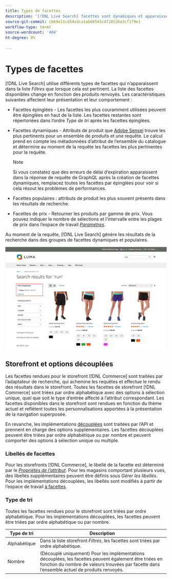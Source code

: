 ```yaml
---
title: Types de facettes
description: '[!DNL Live Search] facettes sont dynamiques et apparaissent dans la liste Filtres, le cas échéant.'
source-git-commit: cb69e11cd54a3ca1ab66543c4f28526a3cf1f9e1
workflow-type: tm+mt
source-wordcount: '404'
ht-degree: 0%

---
```


# Types de facettes

[!DNL Live Search] utilise différents types de facettes qui n’apparaissent dans la liste *Filtres* que lorsque cela est pertinent. La liste des facettes disponibles change en fonction des produits renvoyés. Les caractéristiques suivantes affectent leur présentation et leur comportement :

* Facettes épinglées - Les facettes les plus couramment utilisées peuvent être épinglées en haut de la liste. Les facettes restantes sont répertoriées dans l’ordre *Type de tri* après les facettes épinglées.
* Facettes dynamiques - Attributs de produit que [Adobe Sensei](https://www.adobe.com/sensei.html) trouve les plus pertinents pour un ensemble de produits et une requête. Le calcul prend en compte les métadonnées d’attribut de l’ensemble du catalogue et détermine au moment de la requête les facettes les plus pertinentes pour la requête.

  >[!NOTE]
  >
  >Si vous constatez que des erreurs de délai d’expiration apparaissent dans la réponse de requête de GraphQL après la création de facettes dynamiques, remplacez toutes les facettes par épinglées pour voir si cela résout les problèmes de performances.

* Facettes populaires : attributs de produit les plus souvent présents dans les résultats de recherche.
* Facettes de prix - Retourner les produits par gamme de prix. Vous pouvez indiquer le nombre de sélections et l’intervalle entre les plages de prix dans l’espace de travail [*Paramètres*](settings.md).

Au moment de la requête, [!DNL Live Search] génère les résultats de la recherche dans des groupes de facettes dynamiques et populaires.

![Facettes - Prix](assets/storefront-search-results-run-price.png)

## Storefront et options découplées

Les facettes rendues pour le storefront [!DNL Commerce] sont traitées par l’adaptateur de recherche, qui achemine les requêtes et effectue le rendu des résultats dans le storefront. Toutes les facettes de storefront [!DNL Commerce] sont triées par ordre alphabétique avec des options à sélection unique, quel que soit le type d’entrée affecté à l’attribut correspondant. Les facettes disponibles dans le storefront sont rendues en fonction du thème actuel et reflètent toutes les personnalisations apportées à la présentation de la navigation superposée.

En revanche, les implémentations [découplées](https://developer.adobe.com/commerce/php/architecture/technical-vision/web-api/) sont traitées par l’API et prennent en charge des options supplémentaires. Les facettes découplées peuvent être triées par ordre alphabétique ou par nombre et peuvent comporter des options à sélection unique ou multiple.

### Libellés de facettes

Pour les storefronts [!DNL Commerce], le libellé de la facette est déterminé par le [*Propriétés de l’attribut*](https://experienceleague.adobe.com/docs/commerce-admin/catalog/product-attributes/create/attribute-product-create.html). Pour les magasins comportant plusieurs vues, des libellés supplémentaires peuvent être définis sous *Gérer les libellés*. Pour les implémentations découplées, les libellés sont modifiés à partir de l’espace de travail [à facettes](faceting-workspace.md).

### Type de tri

Toutes les facettes rendues pour le storefront sont triées par ordre alphabétique. Pour les implémentations découplées, les facettes peuvent être triées par ordre alphabétique ou par nombre.

| Type de tri | Description |
|--- |--- |
| Alphabétique | Dans la liste storefront *Filtres*, les facettes sont triées par ordre alphabétique. |
| Nombre | (Découplé uniquement) Pour les implémentations découplées, les facettes peuvent également être triées en fonction du nombre de valeurs trouvées par facette dans l’ensemble actuel de produits renvoyés. |
